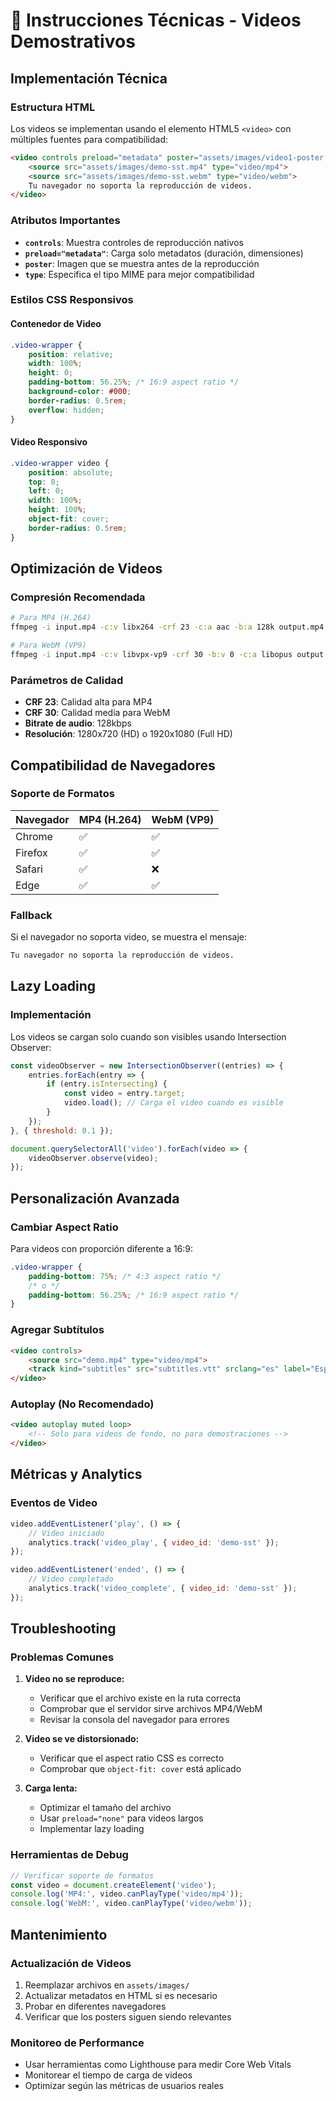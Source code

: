 # 🔧 Instrucciones Técnicas - Videos Demostrativos

## Implementación Técnica

### Estructura HTML
Los videos se implementan usando el elemento HTML5 `<video>` con múltiples fuentes para compatibilidad:

```html
<video controls preload="metadata" poster="assets/images/video1-poster.jpg">
    <source src="assets/images/demo-sst.mp4" type="video/mp4">
    <source src="assets/images/demo-sst.webm" type="video/webm">
    Tu navegador no soporta la reproducción de videos.
</video>
```

### Atributos Importantes
- **`controls`**: Muestra controles de reproducción nativos
- **`preload="metadata"`**: Carga solo metadatos (duración, dimensiones)
- **`poster`**: Imagen que se muestra antes de la reproducción
- **`type`**: Especifica el tipo MIME para mejor compatibilidad

### Estilos CSS Responsivos

#### Contenedor de Video
```css
.video-wrapper {
    position: relative;
    width: 100%;
    height: 0;
    padding-bottom: 56.25%; /* 16:9 aspect ratio */
    background-color: #000;
    border-radius: 0.5rem;
    overflow: hidden;
}
```

#### Video Responsivo
```css
.video-wrapper video {
    position: absolute;
    top: 0;
    left: 0;
    width: 100%;
    height: 100%;
    object-fit: cover;
    border-radius: 0.5rem;
}
```

## Optimización de Videos

### Compresión Recomendada
```bash
# Para MP4 (H.264)
ffmpeg -i input.mp4 -c:v libx264 -crf 23 -c:a aac -b:a 128k output.mp4

# Para WebM (VP9)
ffmpeg -i input.mp4 -c:v libvpx-vp9 -crf 30 -b:v 0 -c:a libopus output.webm
```

### Parámetros de Calidad
- **CRF 23**: Calidad alta para MP4
- **CRF 30**: Calidad media para WebM
- **Bitrate de audio**: 128kbps
- **Resolución**: 1280x720 (HD) o 1920x1080 (Full HD)

## Compatibilidad de Navegadores

### Soporte de Formatos
| Navegador | MP4 (H.264) | WebM (VP9) |
|-----------|-------------|------------|
| Chrome    | ✅          | ✅         |
| Firefox   | ✅          | ✅         |
| Safari    | ✅          | ❌         |
| Edge      | ✅          | ✅         |

### Fallback
Si el navegador no soporta video, se muestra el mensaje:
```html
Tu navegador no soporta la reproducción de videos.
```

## Lazy Loading

### Implementación
Los videos se cargan solo cuando son visibles usando Intersection Observer:

```javascript
const videoObserver = new IntersectionObserver((entries) => {
    entries.forEach(entry => {
        if (entry.isIntersecting) {
            const video = entry.target;
            video.load(); // Carga el video cuando es visible
        }
    });
}, { threshold: 0.1 });

document.querySelectorAll('video').forEach(video => {
    videoObserver.observe(video);
});
```

## Personalización Avanzada

### Cambiar Aspect Ratio
Para videos con proporción diferente a 16:9:

```css
.video-wrapper {
    padding-bottom: 75%; /* 4:3 aspect ratio */
    /* o */
    padding-bottom: 56.25%; /* 16:9 aspect ratio */
}
```

### Agregar Subtítulos
```html
<video controls>
    <source src="demo.mp4" type="video/mp4">
    <track kind="subtitles" src="subtitles.vtt" srclang="es" label="Español">
</video>
```

### Autoplay (No Recomendado)
```html
<video autoplay muted loop>
    <!-- Solo para videos de fondo, no para demostraciones -->
</video>
```

## Métricas y Analytics

### Eventos de Video
```javascript
video.addEventListener('play', () => {
    // Video iniciado
    analytics.track('video_play', { video_id: 'demo-sst' });
});

video.addEventListener('ended', () => {
    // Video completado
    analytics.track('video_complete', { video_id: 'demo-sst' });
});
```

## Troubleshooting

### Problemas Comunes

1. **Video no se reproduce:**
   - Verificar que el archivo existe en la ruta correcta
   - Comprobar que el servidor sirve archivos MP4/WebM
   - Revisar la consola del navegador para errores

2. **Video se ve distorsionado:**
   - Verificar que el aspect ratio CSS es correcto
   - Comprobar que `object-fit: cover` está aplicado

3. **Carga lenta:**
   - Optimizar el tamaño del archivo
   - Usar `preload="none"` para videos largos
   - Implementar lazy loading

### Herramientas de Debug
```javascript
// Verificar soporte de formatos
const video = document.createElement('video');
console.log('MP4:', video.canPlayType('video/mp4'));
console.log('WebM:', video.canPlayType('video/webm'));
```

## Mantenimiento

### Actualización de Videos
1. Reemplazar archivos en `assets/images/`
2. Actualizar metadatos en HTML si es necesario
3. Probar en diferentes navegadores
4. Verificar que los posters siguen siendo relevantes

### Monitoreo de Performance
- Usar herramientas como Lighthouse para medir Core Web Vitals
- Monitorear el tiempo de carga de videos
- Optimizar según las métricas de usuarios reales
